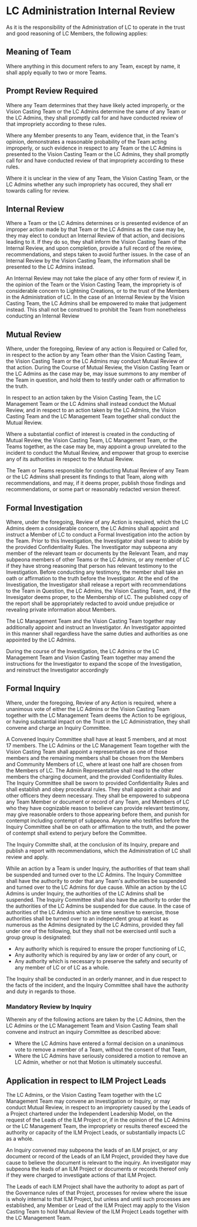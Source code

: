 # LC Administration Internal Review

As it is the responsibility of the Administration of LC to operate in the trust and good reasoning of LC Members, the following applies:

## Meaning of Team

Where anything in this document refers to any Team, except by name, it shall apply equally to two or more Teams. 

## Prompt Review Required

Where any Team determines that they have likely acted improperly, or the Vision Casting Team or the LC Admins determine the same of any Team or the LC Admins, they shall promptly call for and have conducted review of that impropriety according to these rules.

Where any Member presents to any Team, evidence that, in the Team's opinion, demonstrates a reasonable probability of the Team acting improperly, or such evidence in respect to any Team or the LC Admins is presented to the Vision Casting Team or the LC Admins, they shall promptly call for and have conducted review of that impropriety according to these rules.

Where it is unclear in the view of any Team, the Vision Casting Team, or the LC Admins whether any such impropriety has occured, they shall err towards calling for review.

## Internal Review

Where a Team or the LC Admins determines or is presented evidence of an improper action made by that Team or the LC Admins as the case may be, they may elect to conduct an Internal Review of that action, and decisions leading to it. If they do so, they shall inform the Vision Casting Team of the Internal Review, and upon completion, provide a full record of the review, recommendations, and steps taken to avoid further issues. In the case of an Internal Review by the Vision Casting Team, the information shall be presented to the LC Admins instead.

An Internal Review may not take the place of any other form of review if, in the opinion of the Team or the Vision Casting Team, the impropriety is of considerable concern to Lightning Creations, or to the trust of the Members in the Administration of LC. In the case of an Internal Review by the Vision Casting Team, the LC Admins shall be empowered to make that judgement instead. This shall not be construed to prohibit the Team from nonetheless conducting an Internal Review

## Mutual Review

Where, under the foregoing, Review of any action is Required or Called for, in respect to the action by any Team other than the Vision Casting Team, the Vision Casting Team or the LC Admins may conduct Mutual Review of that action. During the Course of Mutual Review, the Vision Casting Team or the LC Admins as the case may be, may issue summons to any member of the Team in question, and hold them to testify under oath or affirmation to the truth.

In respect to an action taken by the Vision Casting Team, the LC Management Team or the LC Admins shall instead conduct the Mutual Review, and in respect to an action taken by the LC Admins, the Vision Casting Team and the LC Management Team together shall conduct the Mutual Review. 

Where a substantial conflict of interest is created in the conducting of Mutual Review, the Vision Casting Team, LC Management Team, or the Teams together, as the case may be, may appoint a group unrelated to the incident to conduct the Mutual Review, and empower that group to exercise any of its authorities in respect to the Mutual Review.

The Team or Teams responsible for conducting Mutual Review of any Team or the LC Admins shall present its findings to that Team, along with recommendations, and may, if it deems proper, publish those findings and recommendations, or some part or reasonably redacted version thereof.

## Formal Investigation

Where, under the foregoing, Review of any Action is required, which the LC Admins deem a considerable concern, the LC Admins shall appoint and instruct a Member of LC to conduct a Formal Investigation into the action by the Team. 
Prior to this Investigation, the Investigator shall swear to abide by the provided Confidentiality Rules. 
The Investigator may subpeona any member of the relevant team or documents by the Relevant Team, and may subpeona members of other Teams or the LC Admins, or any member of LC if they have strong reasoning that person has relevant testimony to the Investigation. Before conducting any testimony, the member shall take an oath or affirmation to the truth before the Investigator. 
At the end of the Investigation, the Investigator shall release a report with recommendations to the Team in Question, the LC Admins, the Vision Casting Team, and, if the Invesigator deems proper, to the Membership of LC. The published copy of the report shall be appropriately redacted to avoid undue prejudice or revealing private information about Members.

The LC Management Team and the Vision Casting Team together may additionally appoint and instruct an Investigator. An Investigator appointed in this manner shall regardless have the same duties and authorities as one appointed by the LC Admins.

During the course of the Investigation, the LC Admins or the LC Management Team and Vision Casting Team together may amend the instructions for the Investigator to expand the scope of the Investigation, and reinstruct the Investigator accordingly

## Formal Inquiry

Where, under the foregoing, Review of any Action is required, where a unanimous vote of either the LC Admins or the Vision Casting Team together with the LC Management Team deems the Action to be egrigious, or having substantial impact on the Trust in the LC Administration, they shall convene and charge an Inquiry Committee. 

A Convened Inquiry Committee shall have at least 5 members, and at most 17 members. The LC Admins or the LC Management Team together with the Vision Casting Team shall appoint a representative as one of those members and the remaining members shall be chosen from the Members and Community Members of LC, where at least one half are chosen from the Members of LC. The Admin Representative shall read to the other members the charging document, and the provided Confidentiality Rules. 
The Inquiry Committee shall be sworn to provided Confidentiality Rules and shall establish and obey procedural rules. They shall appoint a chair and other officers they deem necessary. They shall be empowered to subpeona any Team Member or document or record of any Team, and Members of LC who they have cognizable reason to believe can provide relevant testimony, may give reasonable orders to those appearing before them, and punish for contempt including contempt of subpeona. Anyone who testifies before the Inquiry Committee shall be on oath or affirmation to the truth, and the power of contempt shall extend to perjury before the Committee.

The Inquiry Committe shall, at the conclusion of its Inquiry, prepare and publish a report with recommendations, which the Administration of LC shall review and apply. 

While an action by a Team is under Inquiry, the authorities of that team shall be suspended and turned over to the LC Admins. The Inquiry Committee shall have the authority to order that any Team's authorities be suspended and turned over to the LC Admins for due cause. 
While an action by the LC Admins is under Inquiry, the authorities of the LC Admins shall be suspended. The Inquiry Committee shall also have the authority to order the the authorities of the LC Admins be suspended for due cause. 
In the case of authorities of the LC Admins which are time sensitive to exercise, those authorities shall be turned over to an independent group at least as numerous as the Admins designated by the LC Admins, provided they fall under one of the following, but they shall not be exercised until such a group group is designated:
* Any authority which is required to ensure the proper functioning of LC,
* Any authority which is required by any law or order of any court, or
* Any authority which is necessary to preserve the safety and security of any member of LC or of LC as a whole.


The Inquiry shall be conducted in an orderly manner, and in due respect to the facts of the incident, and the Inquiry Committee shall have the authority and duty in regards to those.

### Mandatory Review by Inquiry

Wherein any of the following actions are taken by the LC Admins, then the LC Admins or the LC Management Team and Vision Casting Team shall convene and instruct an inquiry Committee as described above:
* Where the LC Admins have entered a formal decision on a unanimous vote to remove a member of a Team, without the consent of that Team,
* Where the LC Admins have seriously considered a motion to remove an LC Admin, whether or not that Motion is ultimately succesful.

## Application in respect to ILM Project Leads

The LC Admins, or the Vision Casting Team together with the LC Management Team may convene an Investigation or Inquiry, or may conduct Mutual Review, in respect to an impropriety caused by the Leads of a Project chartered under the Independent Leadership Model, on the request of the Leads of the ILM Project or, if in the opinion of the LC Admins or the LC Management Team, the impropriety or results thereof exceed the authority or capacity of the ILM Project Leads, or substantially impacts LC as a whole.

An Inquiry convened may subpeona the leads of an ILM project, or any document or record of the Leads of an ILM Project, provided they have due cause to believe the document is relevant to the inquiry. An investigator may subpeona the leads of an ILM Project or documents or records thereof only if they were charged to investigate actions of that ILM Project.

The Leads of each ILM Project shall have the authority to adopt as part of the Governance rules of that Project, processes for review where the issue is wholy internal to that ILM Project, but unless and until such processes are established, any Member or Lead of the ILM Project may apply to the Vision Casting Team to hold Mutual Review of the ILM Project Leads together with the LC Management Team.